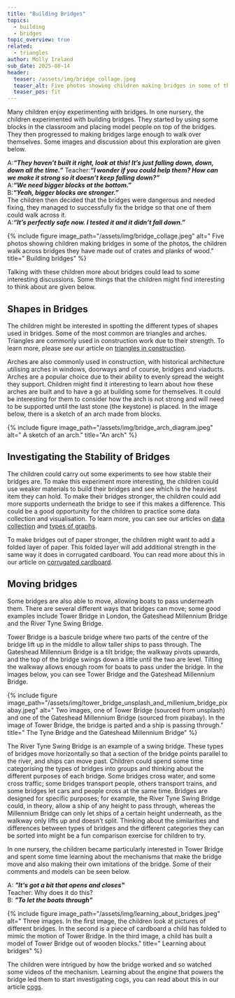 ```yaml
---
title: "Building Bridges"
topics: 
  - building
  - bridges
topic_overview: true
related: 
  - triangles
author: Molly Ireland
sub_date: 2025-08-14
header:
  teaser: /assets/img/bridge_collage.jpeg
  teaser_alt: Five photos showing children making bridges in some of the photos, the children walk across bridges they have made out of crates and planks of wood.
  teaser_pos: fit
---
```

Many children enjoy experimenting with bridges. In one nursery, the children experimented with building bridges. They started by using some blocks in the classroom and placing model people on top of the bridges. They then progressed to making bridges large enough to walk over themselves. Some images and discussion about this exploration are given below. 

A:***“They haven’t built it right, look at this! It’s just falling down, down, down all the time.”***
Teacher:***“I wonder if you could help them? How can we make it strong so it doesn’t keep falling down?”***
<br>A:***“We need bigger blocks at the bottom.”***
<br>B:***“Yeah, bigger blocks are stronger.”***
<br>The children then decided that the bridges were dangerous and needed fixing, they managed to successfully fix the bridge so that one of them could walk across it. 
<br>A:***“It’s perfectly safe now. I tested it and it didn’t fall down.”***

{% include figure image_path="/assets/img/bridge_collage.jpeg" alt=" Five photos showing children making bridges in some of the photos, the children walk across bridges they have made out of crates and planks of wood." title=" Building bridges" %}

Talking with these children more about bridges could lead to some interesting discussions. Some things that the children might find interesting to think about are given below.

## Shapes in Bridges
The children might be interested in spotting the different types of shapes used in bridges. Some of the most common are triangles and arches. Triangles are commonly used in construction work due to their strength. To learn more, please see our article on [triangles in construction]({{site.baseulr}}/articles/triangles_in_construction). 

Arches are also commonly used in construction, with historical architecture utilising arches in windows, doorways and of course, bridges and viaducts. Arches are a popular choice due to their ability to evenly spread the weight they support. Children might find it interesting to learn about how these arches are built and to have a go at building some for themselves. It could be interesting for them to consider how the arch is not strong and will need to be supported until the last stone (the keystone) is placed. In the image below, there is a sketch of an arch made from blocks. 

{% include figure image_path="/assets/img/bridge_arch_diagram.jpeg" alt=" A sketch of an arch." title="An arch" %}

## Investigating the Stability of Bridges 
The children could carry out some experiments to see how stable their bridges are. To make this experiment more interesting, the children could use weaker materials to build their bridges and see which is the heaviest item they can hold. To make their bridges stronger, the children could add more supports underneath the bridge to see if this makes a difference. This could be a good opportunity for the children to practice some data collection and visualisation. To learn more, you can see our articles on [data collection]({{site.baseulr}}/articles/data_collection) and [types of graphs]({{site.baseulr}}/articles/types_of_graph).

To make bridges out of paper stronger, the children might want to add a folded layer of paper. This folded layer will add additional strength in the same way it does in corrugated cardboard. You can read more about this in our article on [corrugated cardboard]({{site.baseulr}}/articles/corrugated_cardboard). 

## Moving bridges 
Some bridges are also able to move, allowing boats to pass underneath them. There are several different ways that bridges can move; some good examples include Tower Bridge in London, the Gateshead Millennium Bridge and the River Tyne Swing Bridge.

Tower Bridge is a bascule bridge where two parts of the centre of the bridge lift up in the middle to allow taller ships to pass through. The Gateshead Millennium Bridge is a tilt bridge; the walkway pivots upwards, and the top of the bridge swings down a little until the two are level. Tilting the walkway allows enough room for boats to pass under the bridge. In the images below, you can see Tower Bridge and the Gateshead Millennium Bridge.

{% include figure image_path="/assets/img/tower_bridge_unsplash_and_millenium_bridge_pixabay.jpeg" alt=" Two images, one of Tower Bridge (sourced from unsplash) and one of the Gateshead Millennium Bridge (sourced from pixabay). In the image of Tower Bridge, the bridge is parted and a ship is passing through." title=" The Tyne Bridge and the Gateshead Millennium Bridge" %}

The River Tyne Swing Bridge is an example of a swing bridge. These types of bridges move horizontally so that a section of the bridge points parallel to the river, and ships can move past. Children could spend some time categorising the types of bridges into groups and thinking about the different purposes of each bridge. Some bridges cross water, and some cross traffic; some bridges transport people, others transport trains, and some bridges let cars and people cross at the same time.  Bridges are designed for specific purposes; for example, the River Tyne Swing Bridge could, in theory, allow a ship of any height to pass through, whereas the Millennium Bridge can only let ships of a certain height underneath, as the walkway only lifts up and doesn’t split. Thinking about the similarities and differences between types of bridges and the different categories they can be sorted into might be a fun comparison exercise for children to try.

In one nursery, the children became particularly interested in Tower Bridge and spent some time learning about the mechanisms that make the bridge move and also making their own imitations of the bridge. Some of their comments and models can be seen below. 

A: ***"It's got a bit that opens and closes"***
<br>Teacher: Why does it do this?
<br>B: ***"To let the boats through"***

{% include figure image_path="/assets/img/learning_about_bridges.jpeg" alt=" Three images. In the first image, the children look at pictures of different bridges. In the second is a piece of cardboard a child has folded to mimic the motion of Tower Bridge. In the third image, a child has built a model of Tower Bridge out of wooden blocks." title=" Learning about bridges" %}

The children were intrigued by how the bridge worked and so watched some videos of the mechanism. Learning about the engine that powers the bridge led them to start investigating cogs, you can read about this in our article [cogs]({{site.baseulr}}/articles/cogs). 
